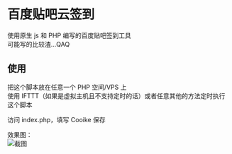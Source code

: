 # 百度贴吧云签到

使用原生 js 和 PHP 编写的百度贴吧签到工具  
可能写的比较渣...QAQ  

## 使用

把这个脚本放在任意一个 PHP 空间/VPS 上  
使用 IFTTT（如果是虚拟主机且不支持定时的话）或者任意其他的方法定时执行这个脚本  

访问 index.php，填写 Cooike 保存  

效果图：  
![截图](https://github.com/XcantloadX/TieBaCloudSign/blob/master/log.png?raw=true)
